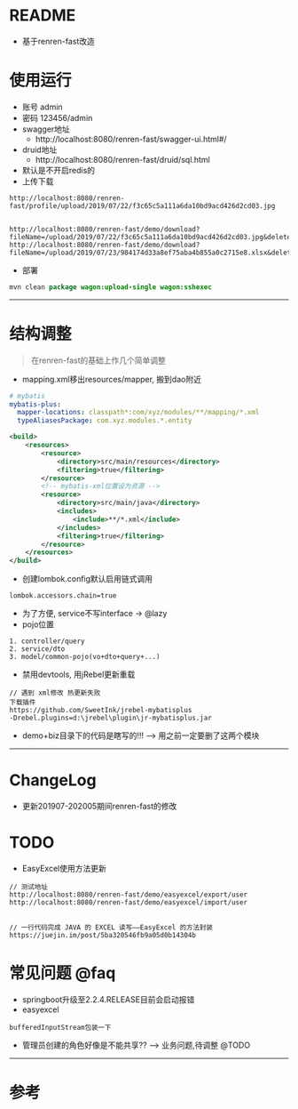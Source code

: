 # README

- 基于renren-fast改造

# 使用运行

- 账号 admin
- 密码 123456/admin
- swagger地址   
    - http://localhost:8080/renren-fast/swagger-ui.html#/
- druid地址
    - http://localhost:8080/renren-fast/druid/sql.html
- 默认是不开启redis的
- 上传下载

```
http://localhost:8080/renren-fast/profile/upload/2019/07/22/f3c65c5a111a6da10bd9acd426d2cd03.jpg


http://localhost:8080/renren-fast/demo/download?fileName=/upload/2019/07/22/f3c65c5a111a6da10bd9acd426d2cd03.jpg&delete=false
http://localhost:8080/renren-fast/demo/download?fileName=/upload/2019/07/23/984174d33a8ef75aba4b855a0c2715e8.xlsx&delete=false
```

- 部署

```java
mvn clean package wagon:upload-single wagon:sshexec
```

---

# 结构调整

> 在renren-fast的基础上作几个简单调整

- mapping.xml移出resources/mapper, 搬到dao附近

```yml
# mybatis
mybatis-plus:
  mapper-locations: classpath*:com/xyz/modules/**/mapping/*.xml
  typeAliasesPackage: com.xyz.modules.*.entity
```

```xml
<build>
    <resources>
        <resource>
            <directory>src/main/resources</directory>
            <filtering>true</filtering>
        </resource>
        <!-- mybatis-xml位置设为资源 -->
        <resource>
            <directory>src/main/java</directory>
            <includes>
                <include>**/*.xml</include>
            </includes>
            <filtering>true</filtering>
        </resource>
    </resources>
</build>
```

- 创建lombok.config默认启用链式调用

```properties
lombok.accessors.chain=true
```

- 为了方便, service不写interface -> @lazy
- pojo位置

```
1. controller/query
2. service/dto
3. model/common-pojo(vo+dto+query+...)
```

- 禁用devtools, 用jRebel更新重载

```
// 遇到 xml修改 热更新失败
下载插件 
https://github.com/SweetInk/jrebel-mybatisplus
-Drebel.plugins=d:\jrebel\plugin\jr-mybatisplus.jar
```

- demo+biz目录下的代码是瞎写的!!! --> 用之前一定要删了这两个模块

---

# ChangeLog

- 更新201907-202005期间renren-fast的修改

# TODO

- EasyExcel使用方法更新

```
// 测试地址
http://localhost:8080/renren-fast/demo/easyexcel/export/user
http://localhost:8080/renren-fast/demo/easyexcel/import/user


// 一行代码完成 JAVA 的 EXCEL 读写——EasyExcel 的方法封装
https://juejin.im/post/5ba320546fb9a05d0b14304b
```


# 常见问题 @faq

- springboot升级至2.2.4.RELEASE目前会启动报错
- easyexcel

```
bufferedInputStream包装一下
```


- 管理员创建的角色好像是不能共享?? --> 业务问题,待调整 @TODO

---

# 参考
